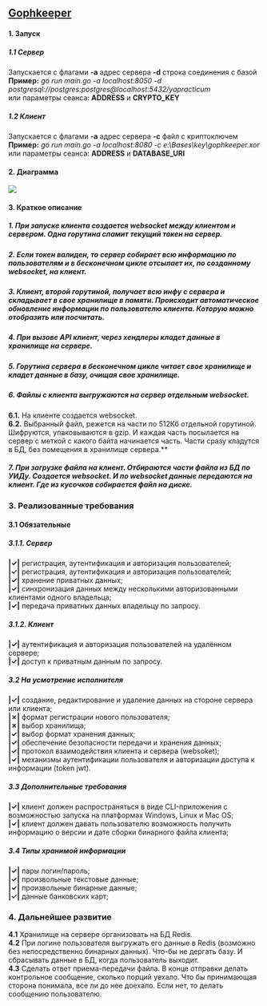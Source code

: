 ## [**Gophkeeper**](https://github.com/andynikk/gophkeeper)

#### **1. Запуск**
##### **1.1 Сервер**  
Запускается с флагами **-a** адрес сервера **-d** строка соединения с базой  
**Пример:** *go run main.go -a localhost:8050 -d postgresql://postgres:postgres@localhost:5432/yapracticum*  
или параметры сеанса: **ADDRESS** и **CRYPTO_KEY**  
##### **1.2 Клиент**
Запускается с флагами **-a** адрес сервера **-c** файл с криптоключем  
**Пример:** *go run main.go -a localhost:8080 -c e:\\Bases\\key\\gophkeeper.xor*  
или параметры сеанса: **ADDRESS** и **DATABASE_URI**  
####  
####  
#### **2. Диаграмма**  
![](https://33333.cdn.cke-cs.com/kSW7V9NHUXugvhoQeFaf/images/12d58ea9f17103acacda7080e3314d30351ccfd98a290de3.jpg)
####  
####  
#### **3. Краткое описание**  
##### 1\. При запуске клиента создается websocket между клиентом и сервером. Одна горутина спамит текущий токен на сервер.  
##### 2\. Если токен валиден, то сервер собирает всю информацию по пользователям и в бесконечном цикле отсылает их, по созданному websocket, на клиент.  
##### 3\. Клиент, второй горутиной, получает всю инфу с сервера и складывает в свое хранилище в памяти. Происходит автоматическое обновление информации по пользователю клиента. Которую можно отобразить или посчитать.  
##### 4\. При вызове API клиент, через хендлеры кладет данные в хранилище на сервере.  
##### 5\. Горутина сервера в бесконечном цикле читает свое хранилище и кладет данные в базу, очищая свое хранилище.  
##### 6\. Файлы с клиента выгружаются на сервер отдельным websocket.  
**6.1.** На клиенте создается websocket.  
**6.2.** Выбранный файл, режется на части по 512Кб отдельной горутиной. Шифруются, упаковываются в gzip. И каждая часть посылается на сервер с меткой с какого байта начинается часть. Части сразу кладутся в БД, без помещения в хранилище сервера.**  
##### 7\. При загрузке файла на клиент. Отбираются части файла из БД по УИДу. Создается websocket. И по websocket данные передаются на клиент. Где из кусочков собирается файл на диске.  
####  
####  
### **3. Реализованные требования**  
####  
#### **3.1 Обязательные**  
##### **3.1.1. Сервер**  
**|&check;|** регистрация, аутентификация и авторизация пользователей;  
**|&check;|** регистрация, аутентификация и авторизация пользователей;  
**|&check;|** хранение приватных данных;  
**|&check;|** синхронизация данных между несколькими авторизованными клиентами одного владельца;  
**|&check;|** передача приватных данных владельцу по запросу.  
##### **3.1.2. Клиент**  
**|&check;|** аутентификация и авторизация пользователей на удалённом сервере;  
**|&check;|** доступ к приватным данным по запросу.  
##### **3.2 На усмотрение исполнителя**  
**|&check;|** создание, редактирование и удаление данных на стороне сервера или клиента;  
**|&cross;|** формат регистрации нового пользователя;  
**|&cross;|** выбор хранилища;  
**|&check;|** выбор формат хранения данных;  
**|&check;|** обеспечение безопасности передачи и хранения данных;  
**|&check;|** протокол взаимодействия клиента и сервера (websoket);  
**|&check;|** механизмы аутентификации пользователя и авторизации доступа к информации (token jwt).  
##### **3.3 Дополнительные требования**  
**|&check;|** клиент должен распространяться в виде CLI-приложения с возможностью запуска на платформах Windows, Linux и Mac OS;  
**|&check;|** клиент должен давать пользователю возможность получить информацию о версии и дате сборки бинарного файла клиента;  
##### **3.4 Типы хранимой информации**  
**|&check;|** пары логин/пароль;  
**|&check;|** произвольные текстовые данные;  
**|&check;|** произвольные бинарные данные;  
**|&check;|** данные банковских карт;  
####  
####  
### **4. Дальнейшее развитие**  
**4.1** Хранилище на сервере организовать на БД Redis.  
**4.2** При логине пользователя выгружать его данные в Redis (возможно без непосредственно бинарных данных). Что-бы не дергать базу. И сбрасывать данные в БД, когда пользователь выходит.  
**4.3** Сделать ответ приема-передачи файла. В конце отправки делать контрольное сообщение, сколько порций уехало. Что бы принимающая сторона понимала, все ли до нее доехало. Если нет, то делать сообщению пользователю.  
